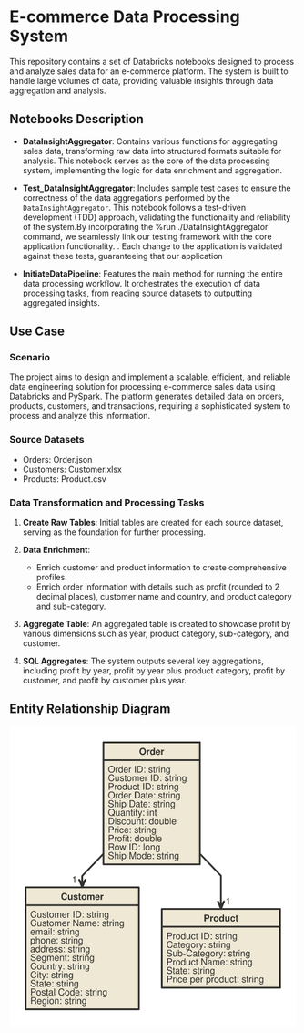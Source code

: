 
# E-commerce Data Processing System

This repository contains a set of Databricks notebooks designed to process and analyze sales data for an e-commerce platform. The system is built to handle large volumes of data, providing valuable insights through data aggregation and analysis.

## Notebooks Description

- **DataInsightAggregator**: Contains various functions for aggregating sales data, transforming raw data into structured formats suitable for analysis. This notebook serves as the core of the data processing system, implementing the logic for data enrichment and aggregation.

- **Test_DataInsightAggregator**: Includes sample test cases to ensure the correctness of the data aggregations performed by the `DataInsightAggregator`. This notebook follows a test-driven development (TDD) approach, validating the functionality and reliability of the system.By incorporating the %run ./DataInsightAggregator command, we seamlessly link our testing framework with the core application functionality. . Each change to the application is validated against these tests, guaranteeing that our application
- **InitiateDataPipeline**: Features the main method for running the entire data processing workflow. It orchestrates the execution of data processing tasks, from reading source datasets to outputting aggregated insights.

## Use Case

### Scenario

The project aims to design and implement a scalable, efficient, and reliable data engineering solution for processing e-commerce sales data using Databricks and PySpark. The platform generates detailed data on orders, products, customers, and transactions, requiring a sophisticated system to process and analyze this information.

### Source Datasets

- Orders: Order.json
- Customers: Customer.xlsx
- Products: Product.csv

### Data Transformation and Processing Tasks

1. **Create Raw Tables**: Initial tables are created for each source dataset, serving as the foundation for further processing.

2. **Data Enrichment**: 
   - Enrich customer and product information to create comprehensive profiles.
   - Enrich order information with details such as profit (rounded to 2 decimal places), customer name and country, and product category and sub-category.

3. **Aggregate Table**: An aggregated table is created to showcase profit by various dimensions such as year, product category, sub-category, and customer.

4. **SQL Aggregates**: The system outputs several key aggregations, including profit by year, profit by year plus product category, profit by customer, and profit by customer plus year.

## Entity Relationship Diagram
![System Architecture](./generated.svg)
